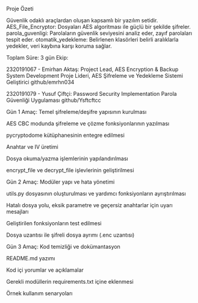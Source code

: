 Proje Özeti

Güvenlik odaklı araçlardan oluşan kapsamlı bir yazılım setidir.
AES_File_Encryptor: Dosyaları AES algoritması ile güçlü bir şekilde şifreler.
parola_guvenligi: Parolaların güvenlik seviyesini analiz eder, zayıf parolaları tespit eder.
otomatik_yedekleme: Belirlenen klasörleri belirli aralıklarla yedekler, veri kaybına karşı koruma sağlar.

Toplam Süre: 3 gün
Ekip: 

2320191067 - Emirhan Aktaş: Project Lead, AES Encryption & Backup System Development Proje Lideri, AES Şifreleme ve Yedekleme Sistemi Geliştirici github/emrhn034

2320191079 - Yusuf Çiftçi: Password Security Implementation Parola Güvenliği Uygulaması github/Ysftcftcc

Gün 1
Amaç: Temel şifreleme/deşifre yapısının kurulması

AES CBC modunda şifreleme ve çözme fonksiyonlarının yazılması

pycryptodome kütüphanesinin entegre edilmesi

Anahtar ve IV üretimi

Dosya okuma/yazma işlemlerinin yapılandırılması

encrypt_file ve decrypt_file işlevlerinin geliştirilmesi

Gün 2
Amaç: Modüler yapı ve hata yönetimi

utils.py dosyasının oluşturulması ve yardımcı fonksiyonların ayrıştırılması

Hatalı dosya yolu, eksik parametre ve geçersiz anahtarlar için uyarı mesajları

Geliştirilen fonksiyonların test edilmesi

Dosya uzantısı ile şifreli dosya ayrımı (.enc uzantısı)


Gün 3
Amaç: Kod temizliği ve dokümantasyon

README.md yazımı

Kod içi yorumlar ve açıklamalar

Gerekli modüllerin requirements.txt içine eklenmesi

Örnek kullanım senaryoları






















